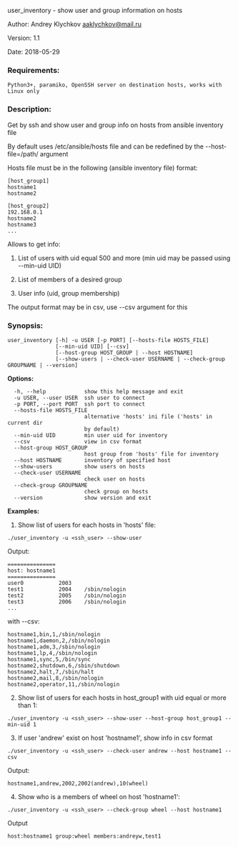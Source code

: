 user_inventory - show user and group information on hosts

Author: Andrey Klychkov <aaklychkov@mail.ru>

Version: 1.1

Date: 2018-05-29


### Requirements:
```Python3+, paramiko, OpenSSH server on destination hosts, works with Linux only```


### Description:
Get by ssh and show user and group info on hosts from ansible inventory file

By default uses /etc/ansible/hosts file and can be redefined by the --host-file=/path/ argument

Hosts file must be in the following (ansible inventory file) format:
```
[host_group1]
hostname1
hostname2

[host_group2]
192.168.0.1
hostname2
hostname3
...
```
Allows to get info:

1) List of users with uid equal 500 and more (min uid may be passed using --min-uid UID)

2) List of members of a desired group

3) User info (uid, group membership)

The output format may be in csv, use --csv argument for this

### Synopsis:
```
user_inventory [-h] -u USER [-p PORT] [--hosts-file HOSTS_FILE]
               [--min-uid UID] [--csv]
               [--host-group HOST_GROUP | --host HOSTNAME]
               [--show-users | --check-user USERNAME | --check-group GROUPNAME | --version]
```

**Options:**
```
  -h, --help            show this help message and exit
  -u USER, --user USER  ssh user to connect
  -p PORT, --port PORT  ssh port to connect
  --hosts-file HOSTS_FILE
                        alternative 'hosts' ini file ('hosts' in current dir
                        by default)
  --min-uid UID         min user uid for inventory
  --csv                 view in csv format
  --host-group HOST_GROUP
                        host group from 'hosts' file for inventory
  --host HOSTNAME       inventory of specified host
  --show-users          show users on hosts
  --check-user USERNAME
                        check user on hosts
  --check-group GROUPNAME
                        check group on hosts
  --version             show version and exit

```


**Examples:**

1) Show list of users for each hosts in 'hosts' file:
```
./user_inventory -u <ssh_user> --show-user
```
Output:
```
===============
host: hostname1
===============
user0           2003
test1           2004    /sbin/nologin
test2           2005    /sbin/nologin
test3           2006    /sbin/nologin
...
```
with --csv:
```
hostname1,bin,1,/sbin/nologin
hostname1,daemon,2,/sbin/nologin
hostname1,adm,3,/sbin/nologin
hostname1,lp,4,/sbin/nologin
hostname1,sync,5,/bin/sync
hostname2,shutdown,6,/sbin/shutdown
hostname2,halt,7,/sbin/halt
hostname2,mail,8,/sbin/nologin
hostname2,operator,11,/sbin/nologin

```

2) Show list of users for each hosts in host_group1 with uid equal or more than 1:
```
./user_inventory -u <ssh_user> --show-user --host-group host_group1 --min-uid 1
```

3) If user 'andrew' exist on host 'hostname1', show info in csv format
```
./user_inventory -u <ssh_user> --check-user andrew --host hostname1 --csv
```
Output:
```
hostname1,andrew,2002,2002(andrew),10(wheel)
```
4) Show who is a members of wheel on host 'hostname1':
```
./user_inventory -u <ssh_user> --check-group wheel --host hostname1
```
Output
```
host:hostname1 group:wheel members:andreyw,test1
```
